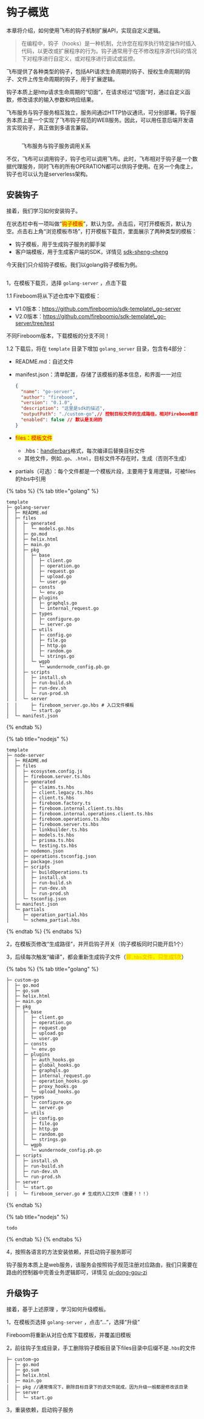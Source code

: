 # 钩子概览

本章将介绍，如何使用飞布的钩子机制扩展API，实现自定义逻辑。

> 在编程中，钩子（hooks）是一种机制，允许您在程序执行特定操作时插入代码，以更改或扩展程序的行为。钩子通常用于在不修改程序源代码的情况下对程序进行自定义，或对程序进行调试或监控。

飞布提供了各种类型的钩子，包括API请求生命周期的钩子、授权生命周期的钩子、文件上传生命周期的钩子，用于扩展逻辑。

钩子本质上是http请求生命周期的“切面”​，在请求经过“切面”时，通过自定义函数，修改请求的输入参数和响应结果。

飞布服务与钩子服务相互独立，服务间通过HTTP协议通讯，可分别部署。钩子服务本质上是一个实现了飞布钩子规范的WEB服务。因此，可以用任意后端开发语言实现钩子，真正做到多语言兼容。

<figure><img src="../.gitbook/assets/image (2) (1) (1) (1) (1) (1) (1).png" alt=""><figcaption><p>飞布服务与钩子服务调用关系</p></figcaption></figure>

不仅，飞布可以调用钩子，钩子也可以调用飞布。此时，飞布相对于钩子是一个数据代理服务，同时飞布的所有OPERATION都可以供钩子使用。在另一个角度上，钩子也可以认为是serverless架构。

## 安装钩子

接着，我们学习如何安装钩子。

在状态栏中有一项叫做“<mark style="color:red;">钩子模板</mark>”，默认为空。点击后，可打开模板页，默认为空。点击右上角“浏览模板市场”，打开模板下载页，里面展示了两种类型的模板：

* 钩子模板，用于生成钩子服务的脚手架
* 客户端模板，用于生成客户端的SDK，详情见 [sdk-sheng-cheng](../shi-yong-bu-shu-shang-xian/sdk-sheng-cheng/ "mention")

今天我们只介绍钩子模板。我们以golang钩子模板为例。

<figure><img src="../.gitbook/assets/image (55).png" alt=""><figcaption></figcaption></figure>

1，在模板下载页，选择 `golang-server` ，点击下载

1.1 Fireboom将从下述仓库中下载模板：

* V1.0版本：https://github.com/fireboomio/sdk-template\_go-server
* V2.0版本：https://github.com/fireboomio/sdk-template\_go-server/tree/test

不同Fireboom版本，下载模板的分支不同！

1.2 下载后，将在 `template` 目录下增加 `golang_server` 目录，包含有4部分：

* README.md：自述文件
*   manifest.json：清单配置，存储了该模板的基本信息，和界面一一对应



    ```json
    {
      "name": "go-server",
      "author": "fireboom",
      "version": "0.1.0",
      "description": "这里是sdk的描述",
      "outputPath": "./custom-go",// 控制目标文件的生成路径，相对Fireboom根目录
      "enabled": false // 默认是关闭的
    }
    ```
* <mark style="color:red;">files：模板文件</mark>
  * .hbs：[handlerbars](https://www.handlebarsjs.cn/)格式，每次编译后替换目标文件
  * 其他文件，例如`.go`、`.html`，目标文件不存在时，生成（否则不生成）
* partials（可选）：每个文件都是一个模板片段，主要用于复用逻辑，可被files的hbs中引用

{% tabs %}
{% tab title="golang" %}
```
template
├─ golang-server
│  ├─ README.md
│  ├─ files
│  │  ├─ generated
│  │  │  └─ models.go.hbs
│  │  ├─ go.mod
│  │  ├─ helix.html
│  │  ├─ main.go
│  │  ├─ pkg
│  │  │  ├─ base
│  │  │  │  ├─ client.go
│  │  │  │  ├─ operation.go
│  │  │  │  ├─ request.go
│  │  │  │  ├─ upload.go
│  │  │  │  └─ user.go
│  │  │  ├─ consts
│  │  │  │  └─ env.go
│  │  │  ├─ plugins
│  │  │  │  ├─ graphqls.go
│  │  │  │  └─ internal_request.go
│  │  │  ├─ types
│  │  │  │  ├─ configure.go
│  │  │  │  └─ server.go
│  │  │  ├─ utils
│  │  │  │  ├─ config.go
│  │  │  │  ├─ file.go
│  │  │  │  ├─ http.go
│  │  │  │  ├─ random.go
│  │  │  │  └─ strings.go
│  │  │  └─ wgpb
│  │  │     └─ wundernode_config.pb.go
│  │  ├─ scripts
│  │  │  ├─ install.sh
│  │  │  ├─ run-build.sh
│  │  │  ├─ run-dev.sh
│  │  │  └─ run-prod.sh
│  │  └─ server
│  │     ├─ fireboom_server.go.hbs # 入口文件模板
│  │     └─ start.go
│  └─ manifest.json
```
{% endtab %}

{% tab title="nodejs" %}
```
template
├─ node-server
│  ├─ README.md
│  ├─ files
│  │  ├─ ecosystem.config.js
│  │  ├─ fireboom.server.ts.hbs
│  │  ├─ generated
│  │  │  ├─ claims.ts.hbs
│  │  │  ├─ client.legacy.ts.hbs
│  │  │  ├─ client.ts.hbs
│  │  │  ├─ fireboom.factory.ts
│  │  │  ├─ fireboom.internal.client.ts.hbs
│  │  │  ├─ fireboom.internal.operations.client.ts.hbs
│  │  │  ├─ fireboom.operations.ts.hbs
│  │  │  ├─ fireboom.server.ts.hbs
│  │  │  ├─ linkbuilder.ts.hbs
│  │  │  ├─ models.ts.hbs
│  │  │  ├─ prisma.ts.hbs
│  │  │  └─ testing.ts.hbs
│  │  ├─ nodemon.json
│  │  ├─ operations.tsconfig.json
│  │  ├─ package.json
│  │  ├─ scripts
│  │  │  ├─ buildOperations.ts
│  │  │  ├─ install.sh
│  │  │  ├─ run-build.sh
│  │  │  ├─ run-dev.sh
│  │  │  └─ run-prod.sh
│  │  └─ tsconfig.json
│  ├─ manifest.json
│  └─ partials
│     ├─ operation_partial.hbs
│     └─ schema_partial.hbs
```
{% endtab %}
{% endtabs %}

2，在模板页修改“生成路径”，并开启钩子开关（钩子模板同时只能开启1个）

3，后续每次触发“编译”，都会重新生成钩子文件（<mark style="color:orange;">非</mark><mark style="color:orange;">`.hbs`</mark><mark style="color:orange;">文件，只生成1次</mark>）

{% tabs %}
{% tab title="golang" %}
```
├─ custom-go
│  ├─ go.mod
│  ├─ go.sum
│  ├─ helix.html
│  ├─ main.go
│  ├─ pkg
│  │  ├─ base
│  │  │  ├─ client.go
│  │  │  ├─ operation.go
│  │  │  ├─ request.go
│  │  │  ├─ upload.go
│  │  │  └─ user.go
│  │  ├─ consts
│  │  │  └─ env.go
│  │  ├─ plugins
│  │  │  ├─ auth_hooks.go
│  │  │  ├─ global_hooks.go
│  │  │  ├─ graphqls.go
│  │  │  ├─ internal_request.go
│  │  │  ├─ operation_hooks.go
│  │  │  ├─ proxy_hooks.go
│  │  │  └─ upload_hooks.go
│  │  ├─ types
│  │  │  ├─ configure.go
│  │  │  └─ server.go
│  │  ├─ utils
│  │  │  ├─ config.go
│  │  │  ├─ file.go
│  │  │  ├─ http.go
│  │  │  ├─ random.go
│  │  │  └─ strings.go
│  │  └─ wgpb
│  │     └─ wundernode_config.pb.go
│  ├─ scripts
│  │  ├─ install.sh
│  │  ├─ run-build.sh
│  │  ├─ run-dev.sh
│  │  └─ run-prod.sh
│  ├─ server
│  │  └─ start.go
│  │  └─ fireboom_server.go # 生成的入口文件（重要！！！）
```
{% endtab %}

{% tab title="nodejs" %}
```
todo
```
{% endtab %}
{% endtabs %}

4，按照各语言的方法安装依赖，并启动钩子服务即可

钩子服务本质上是web服务，该服务会按照钩子规范注册对应路由，我们只需要在路由的控制器中完善业务逻辑即可，详情见 [qi-dong-gou-zi](qi-dong-gou-zi/ "mention")

## 升级钩子

接着，基于上述原理 ，学习如何升级模板。

1，在模板页选择 `golang-server`  ，点击“...”，选择“升级”

Fireboom将重新从对应仓库下载模板，并覆盖旧模板

2，前往钩子生成目录，手工删除钩子模板目录下files目录中后缀不是`.hbs`的文件

```
├─ custom-go
│  ├─ go.mod
│  ├─ go.sum
│  ├─ helix.html
│  ├─ main.go
│  ├─ pkg //通常情况下，删除目标目录下的该文件就成，因为升级一般都是修改该目录
│  ├─ server
│  │  └─ start.go
```

3，重装依赖，启动钩子服务
